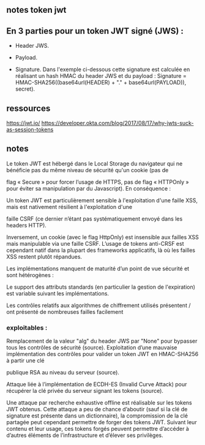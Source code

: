 ## notes token jwt

## En 3 parties pour un token JWT signé (JWS) :

 - Header JWS.

 - Payload.

- Signature. Dans l'exemple ci-dessous cette signature est calculée en réalisant un hash HMAC du header JWS et du payload : 
Signature = HMAC-SHA256((base64url(HEADER) + "." + base64url(PAYLOAD)), secret).

## ressources

https://jwt.io/
https://developer.okta.com/blog/2017/08/17/why-jwts-suck-as-session-tokens

 
## notes

Le token JWT est hébergé dans le Local Storage du navigateur qui ne bénéficie pas du même niveau de sécurité qu'un cookie (pas de

flag « Secure » pour forcer l’usage de HTTPS, pas de flag « HTTPOnly » pour éviter sa manipulation par du Javascript). En conséquence :

Un token JWT est particulièrement sensible à l'exploitation d'une faille XSS, mais est nativement résilient à l'exploitation d'une

faille CSRF (ce dernier n’étant pas systématiquement envoyé dans les headers HTTP).

Inversement, un cookie (avec le flag HttpOnly) est insensible aux failles XSS mais manipulable via une faille CSRF. L’usage de tokens anti-CRSF est cependant natif dans la plupart des frameworks applicatifs, là où les failles XSS restent plutôt répandues.

Les implémentations manquent de maturité d’un point de vue sécurité et sont hétérogènes :

Le support des attributs standards (en particulier la gestion de l'expiration) est variable suivant les implémentations.

Les contrôles relatifs aux algorithmes de chiffrement utilisés présentent / ont présenté de nombreuses failles facilement

### exploitables :

Remplacement de la valeur "alg" du header JWS par "None" pour bypasser tous les contrôles de sécurité (source). Exploitation d’une mauvaise implémentation des contrôles pour valider un token JWT en HMAC-SHA256 à partir une clé

publique RSA au niveau du serveur (source).

Attaque liée à l’implémentation de ECDH-ES (Invalid Curve Attack) pour récupérer la clé privée du serveur signant les tokens (source).

Une attaque par recherche exhaustive offline est réalisable sur les tokens JWT obtenus. Cette attaque a peu de chance d’aboutir (sauf si la clé de signature est présente dans un dictionnaire), la compromission de la clé partagée peut cependant permettre de forger des tokens JWT. Suivant leur contenu et leur usage, ces tokens forgés peuvent permettre d’accéder à d’autres éléments de l’infrastructure et d’élever ses privilèges.
